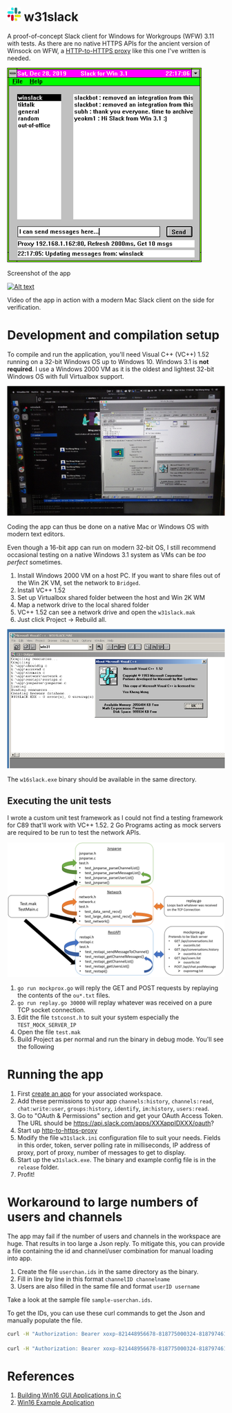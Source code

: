 # ![icon](images/icon.png) w31slack
A proof-of-concept Slack client for Windows for Workgroups (WFW) 3.11 with tests. As there are no native HTTPS APIs for the ancient version of Winsock on WFW, a [HTTP-to-HTTPS proxy](https://github.com/yeokm1/http-to-https-proxy) like this one I've written is needed.

![Screen](images/wfwslack-shot.png)

Screenshot of the app

[![Alt text](https://img.youtube.com/vi/vuofFUCo2Qc/0.jpg)](https://www.youtube.com/watch?v=vuofFUCo2Qc)

Video of the app in action with a modern Mac Slack client on the side for verification.

# Development and compilation setup

To compile and run the application, you'll need Visual C++ (VC++) 1.52 running on a 32-bit Windows OS up to Windows 10. Windows 3.1 is **not required**. I use a Windows 2000 VM as it is the oldest and lightest 32-bit Windows OS with full Virtualbox support. 

![Screen](images/wfwslack-mac2kvm.jpg)

Coding the app can thus be done on a native Mac or Windows OS with modern text editors.

Even though a 16-bit app can run on modern 32-bit OS, I still recommend occasional testing on a native Windows 3.1 system as VMs can be *too perfect* sometimes.

1. Install Windows 2000 VM on a host PC. If you want to share files out of the Win 2K VM, set the network to `Bridged`.
2. Install VC++ 1.52
3. Set up Virtualbox shared folder between the host and Win 2K WM
4. Map a network drive to the local shared folder
5. VC++ 1.52 can see a network drive and open the `w31slack.mak`
6. Just click Project -> Rebuild all.

![Screen](images/wfwslack-compile.png)

The `w16slack.exe` binary should be available in the same directory.

## Executing the unit tests

I wrote a custom unit test framework as I could not find a testing framework for C89 that'll work with VC++ 1.52. 2 Go Programs acting as mock servers are required to be run to test the network APIs.

![Screen](images/wfwslack-test-setup.png)

1. `go run mockprox.go` will reply the GET and POST requests by replaying the contents of the `ou*.txt` files.
2. `go run replay.go 30000` will replay whatever was received on a pure TCP socket connection. 
3. Edit the file `tstconst.h` to suit your system especially the `TEST_MOCK_SERVER_IP`
4. Open the file `test.mak`
5. Build Project as per normal and run the binary in debug mode. You'll see the following

# Running the app

1. First [create an app](https://api.slack.com/apps/new) for your associated workspace.
2. Add these permissions to your app `channels:history`, `channels:read`, `chat:write:user`, `groups:history`, `identify`, `im:history`, `users:read`.
3. Go to "OAuth & Permissions" section and get your OAuth Access Token. The URL should be https://api.slack.com/apps/XXXappIDXXX/oauth?
4. Start up [http-to-https-proxy](https://github.com/yeokm1/http-to-https-proxy)
4. Modify the file `w31slack.ini` configuration file to suit your needs. Fields in this order, token, server polling rate in milliseconds, IP address of proxy, port of proxy, number of messages to get to display.
5. Start up the `w31slack.exe`. The binary and example config file is in the `release` folder.
6. Profit!

# Workaround to large numbers of users and channels

The app may fail if the number of users and channels in the workspace are huge. That results in too large a Json reply. To mitigate this, you can provide a file containing the id and channel/user combination for manual loading into app.

1. Create the file `userchan.ids` in the same directory as the binary.
2. Fill in line by line in this format `channelID channelname`
3. Users are also filled in the same file and format `userID username`

Take a look at the sample file `sample-userchan.ids`.

To get the IDs, you can use these curl commands to get the Json and manually populate the file.

```bash
curl -H "Authorization: Bearer xoxp-821448956678-818775000324-818797461140-4d175b4e14b948d630f195e51478bb0e" -X GET "https://slack.com/api/conversations.list"

curl -H "Authorization: Bearer xoxp-821448956678-818775000324-818797461140-4d175b4e14b948d630f195e51478bb0e" -X GET "https://slack.com/api/users.list"
```

# References
1. [Building Win16 GUI Applications in C](http://www.transmissionzero.co.uk/computing/win16-apps-in-c/)
2. [Win16 Example Application](https://github.com/TransmissionZero/Win16-Example-Application)